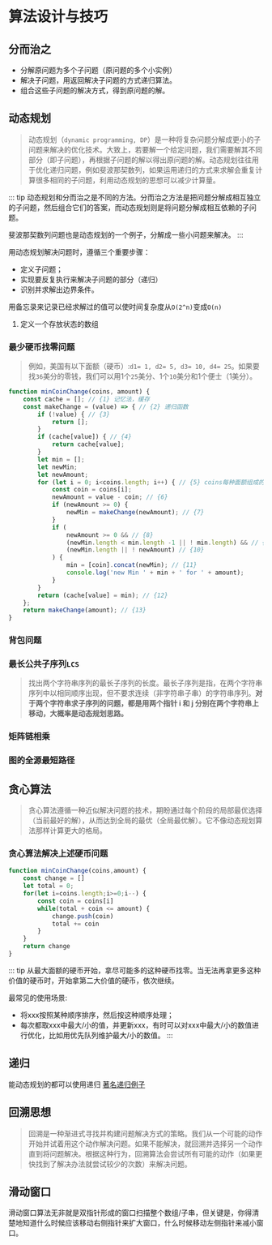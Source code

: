 # 算法设计与技巧
## 分而治之
- 分解原问题为多个子问题（原问题的多个小实例）
- 解决子问题，用返回解决子问题的方式递归算法。
- 组合这些子问题的解决方式，得到原问题的解。

## 动态规划
> 动态规划（`dynamic programming, DP`）是一种将复杂问题分解成更小的子问题来解决的优化技术。大致上，若要解一个给定问题，我们需要解其不同部分（即子问题），再根据子问题的解以得出原问题的解。动态规划往往用于优化递归问题，例如斐波那契数列，如果运用递归的方式来求解会重复计算很多相同的子问题，利用动态规划的思想可以减少计算量。

::: tip
动态规划和分而治之是不同的方法。分而治之方法是把问题分解成相互独立的子问题，然后组合它们的答案，而动态规划则是将问题分解成相互依赖的子问题。

斐波那契数列问题也是动态规划的一个例子，分解成一些小问题来解决。
:::

用动态规划解决问题时，遵循三个重要步骤：
- 定义子问题；
- 实现要反复执行来解决子问题的部分（递归）
- 识别并求解出边界条件。

用备忘录来记录已经求解过的值可以使时间复杂度从`O(2^n)`变成`O(n)`

1. 定义一个存放状态的数组

### 最少硬币找零问题
>例如，美国有以下面额（硬币）:`d1= 1, d2= 5, d3= 10, d4= 25`。如果要找`36`美分的零钱，我们可以用1个`25`美分、1个`10`美分和1个便士（1美分）。

```js
function minCoinChange(coins, amount) {
    const cache = []; // {1} 记忆法，缓存
    const makeChange = (value) => { // {2} 递归函数
        if (!value) { // {3}
            return [];
        }
        if (cache[value]) { // {4}
            return cache[value];
        }
        let min = [];
        let newMin;
        let newAmount;
        for (let i = 0; i<coins.length; i++) { // {5} coins每种面额组成的数组
            const coin = coins[i];
            newAmount = value - coin; // {6}
            if (newAmount >= 0) {
                newMin = makeChange(newAmount); // {7}
            }
            if (
                newAmount >= 0 && // {8}
                (newMin.length < min.length -1 || ! min.length) && // {9}
                (newMin.length || ! newAmount) // {10}
            ) {
                min = [coin].concat(newMin); // {11}
                console.log('new Min ' + min + ' for ' + amount);
            }
        }
        return (cache[value] = min); // {12}
    };
    return makeChange(amount); // {13}
}
```

### 背包问题
### 最长公共子序列`LCS`
> 找出两个字符串序列的最长子序列的长度。最长子序列是指，在两个字符串序列中以相同顺序出现，但不要求连续（非字符串子串）的字符串序列。**对于两个字符串求子序列的问题，都是用两个指针 i 和 j 分别在两个字符串上移动，大概率是动态规划思路。**

### 矩阵链相乘
### 图的全源最短路径


## 贪心算法
> 贪心算法遵循一种近似解决问题的技术，期盼通过每个阶段的局部最优选择（当前最好的解），从而达到全局的最优（全局最优解）。它不像动态规划算法那样计算更大的格局。

### 贪心算法解决上述硬币问题
```js
function minCoinChange(coins,amount) {
    const change = []
    let total = 0;
    for(let i=coins.length;i>=0;i--) {
        const coin = coins[i]
        while(total + coin <= amount) {
            change.push(coin)
            total += coin
        }
    }
    return change
}
```
::: tip
从最大面额的硬币开始，拿尽可能多的这种硬币找零。当无法再拿更多这种价值的硬币时，开始拿第二大价值的硬币，依次继续。

最常见的使用场景:
- 将xxx按照某种顺序排序，然后按这种顺序处理；
- 每次都取xxx中最大/小的值，并更新xxx，有时可以对xxx中最大/小的数值进行优化，比如用优先队列维护最大/小的数值。
:::

## 递归
能动态规划的都可以使用递归
[著名递归例子](/algorithm/AlgorithmicThinking/Recursion/斐波那契数列.html)

## 回溯思想
> 回溯是一种渐进式寻找并构建问题解决方式的策略。我们从一个可能的动作开始并试着用这个动作解决问题。如果不能解决，就回溯并选择另一个动作直到将问题解决。根据这种行为，回溯算法会尝试所有可能的动作（如果更快找到了解决办法就尝试较少的次数）来解决问题。

## 滑动窗口
滑动窗口算法无非就是双指针形成的窗口扫描整个数组/子串，但关键是，你得清楚地知道什么时候应该移动右侧指针来扩大窗口，什么时候移动左侧指针来减小窗口。

